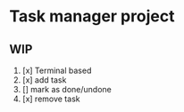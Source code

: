 # Task manager project
## WIP

1. [x] Terminal based
2. [x] add task
4. [] mark as done/undone
5. [x] remove task